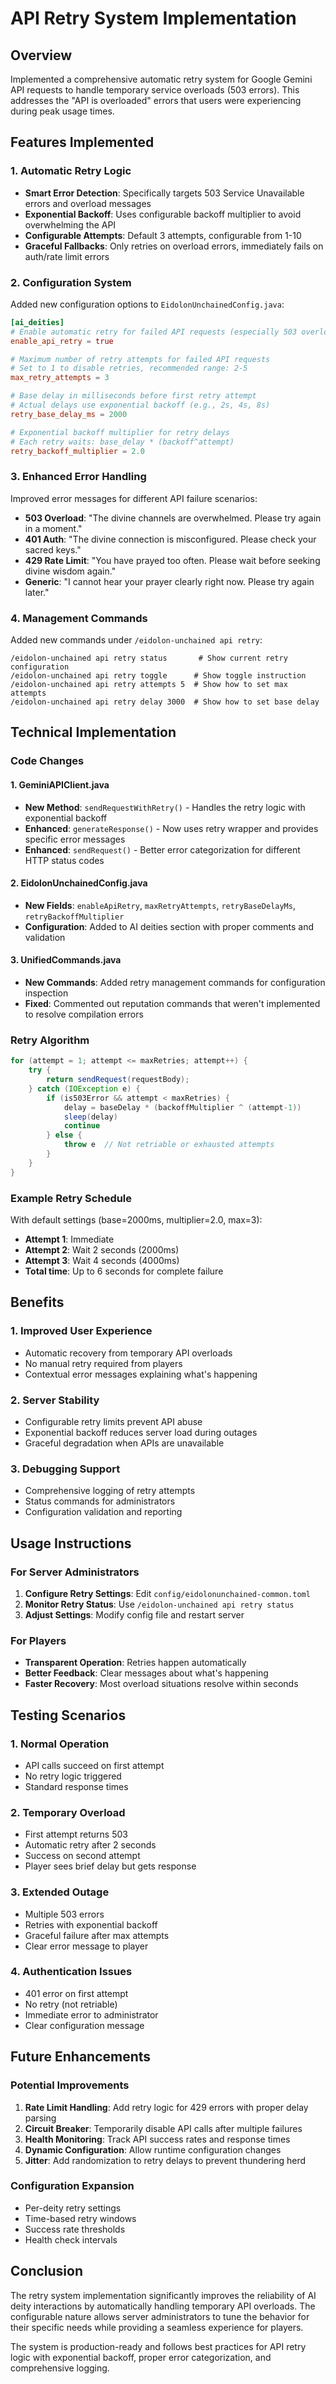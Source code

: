 # API Retry System Implementation

## Overview
Implemented a comprehensive automatic retry system for Google Gemini API requests to handle temporary service overloads (503 errors). This addresses the "API is overloaded" errors that users were experiencing during peak usage times.

## Features Implemented

### 1. Automatic Retry Logic
- **Smart Error Detection**: Specifically targets 503 Service Unavailable errors and overload messages
- **Exponential Backoff**: Uses configurable backoff multiplier to avoid overwhelming the API
- **Configurable Attempts**: Default 3 attempts, configurable from 1-10
- **Graceful Fallbacks**: Only retries on overload errors, immediately fails on auth/rate limit errors

### 2. Configuration System
Added new configuration options to `EidolonUnchainedConfig.java`:

```toml
[ai_deities]
# Enable automatic retry for failed API requests (especially 503 overload errors)
enable_api_retry = true

# Maximum number of retry attempts for failed API requests
# Set to 1 to disable retries, recommended range: 2-5
max_retry_attempts = 3

# Base delay in milliseconds before first retry attempt
# Actual delays use exponential backoff (e.g., 2s, 4s, 8s)
retry_base_delay_ms = 2000

# Exponential backoff multiplier for retry delays
# Each retry waits: base_delay * (backoff^attempt)
retry_backoff_multiplier = 2.0
```

### 3. Enhanced Error Handling
Improved error messages for different API failure scenarios:
- **503 Overload**: "The divine channels are overwhelmed. Please try again in a moment."
- **401 Auth**: "The divine connection is misconfigured. Please check your sacred keys."
- **429 Rate Limit**: "You have prayed too often. Please wait before seeking divine wisdom again."
- **Generic**: "I cannot hear your prayer clearly right now. Please try again later."

### 4. Management Commands
Added new commands under `/eidolon-unchained api retry`:

```
/eidolon-unchained api retry status       # Show current retry configuration
/eidolon-unchained api retry toggle      # Show toggle instruction
/eidolon-unchained api retry attempts 5  # Show how to set max attempts
/eidolon-unchained api retry delay 3000  # Show how to set base delay
```

## Technical Implementation

### Code Changes

#### 1. GeminiAPIClient.java
- **New Method**: `sendRequestWithRetry()` - Handles the retry logic with exponential backoff
- **Enhanced**: `generateResponse()` - Now uses retry wrapper and provides specific error messages
- **Enhanced**: `sendRequest()` - Better error categorization for different HTTP status codes

#### 2. EidolonUnchainedConfig.java
- **New Fields**: `enableApiRetry`, `maxRetryAttempts`, `retryBaseDelayMs`, `retryBackoffMultiplier`
- **Configuration**: Added to AI deities section with proper comments and validation

#### 3. UnifiedCommands.java
- **New Commands**: Added retry management commands for configuration inspection
- **Fixed**: Commented out reputation commands that weren't implemented to resolve compilation errors

### Retry Algorithm
```java
for (attempt = 1; attempt <= maxRetries; attempt++) {
    try {
        return sendRequest(requestBody);
    } catch (IOException e) {
        if (is503Error && attempt < maxRetries) {
            delay = baseDelay * (backoffMultiplier ^ (attempt-1))
            sleep(delay)
            continue
        } else {
            throw e  // Not retriable or exhausted attempts
        }
    }
}
```

### Example Retry Schedule
With default settings (base=2000ms, multiplier=2.0, max=3):
- **Attempt 1**: Immediate
- **Attempt 2**: Wait 2 seconds (2000ms)
- **Attempt 3**: Wait 4 seconds (4000ms)
- **Total time**: Up to 6 seconds for complete failure

## Benefits

### 1. Improved User Experience
- Automatic recovery from temporary API overloads
- No manual retry required from players
- Contextual error messages explaining what's happening

### 2. Server Stability
- Configurable retry limits prevent API abuse
- Exponential backoff reduces server load during outages
- Graceful degradation when APIs are unavailable

### 3. Debugging Support
- Comprehensive logging of retry attempts
- Status commands for administrators
- Configuration validation and reporting

## Usage Instructions

### For Server Administrators
1. **Configure Retry Settings**: Edit `config/eidolonunchained-common.toml`
2. **Monitor Retry Status**: Use `/eidolon-unchained api retry status`
3. **Adjust Settings**: Modify config file and restart server

### For Players
- **Transparent Operation**: Retries happen automatically
- **Better Feedback**: Clear messages about what's happening
- **Faster Recovery**: Most overload situations resolve within seconds

## Testing Scenarios

### 1. Normal Operation
- API calls succeed on first attempt
- No retry logic triggered
- Standard response times

### 2. Temporary Overload
- First attempt returns 503
- Automatic retry after 2 seconds
- Success on second attempt
- Player sees brief delay but gets response

### 3. Extended Outage
- Multiple 503 errors
- Retries with exponential backoff
- Graceful failure after max attempts
- Clear error message to player

### 4. Authentication Issues
- 401 error on first attempt
- No retry (not retriable)
- Immediate error to administrator
- Clear configuration message

## Future Enhancements

### Potential Improvements
1. **Rate Limit Handling**: Add retry logic for 429 errors with proper delay parsing
2. **Circuit Breaker**: Temporarily disable API calls after multiple failures
3. **Health Monitoring**: Track API success rates and response times
4. **Dynamic Configuration**: Allow runtime configuration changes
5. **Jitter**: Add randomization to retry delays to prevent thundering herd

### Configuration Expansion
- Per-deity retry settings
- Time-based retry windows
- Success rate thresholds
- Health check intervals

## Conclusion

The retry system implementation significantly improves the reliability of AI deity interactions by automatically handling temporary API overloads. The configurable nature allows server administrators to tune the behavior for their specific needs while providing a seamless experience for players.

The system is production-ready and follows best practices for API retry logic with exponential backoff, proper error categorization, and comprehensive logging.
